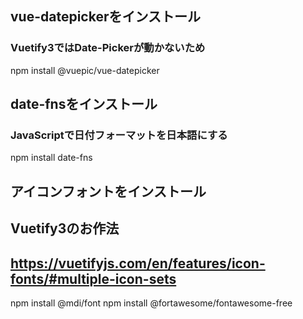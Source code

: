 

## vue-datepickerをインストール
### Vuetify3ではDate-Pickerが動かないため
npm install @vuepic/vue-datepicker

## date-fnsをインストール
### JavaScriptで日付フォーマットを日本語にする
npm install date-fns

## アイコンフォントをインストール
## Vuetify3のお作法
## https://vuetifyjs.com/en/features/icon-fonts/#multiple-icon-sets
npm install @mdi/font
npm install @fortawesome/fontawesome-free